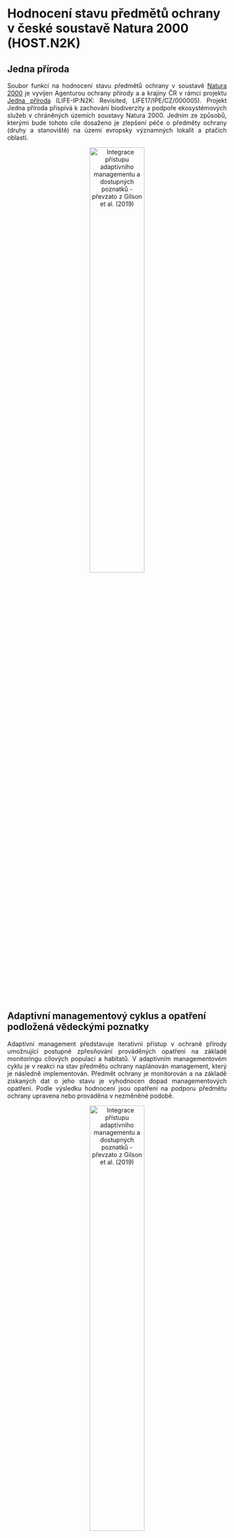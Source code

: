 Hodnocení stavu předmětů ochrany v české soustavě Natura 2000 (HOST.N2K)
================

## Jedna příroda

<p align="justify">Soubor funkcí na hodnocení stavu předmětů ochrany v soustavě <a href="https://natura2000.cz/Lokalita/Lokality">Natura 2000</a> je vyvíjen Agenturou ochrany přírody a a krajiny ČR v rámci projektu <a href="https://www.jednapriroda.cz/">Jedna příroda</a> (LIFE-IP:N2K: Revisited, LIFE17/IPE/CZ/000005). Projekt Jedna příroda přispívá k zachování biodiverzity a podpoře ekosystémových služeb v chráněných územích soustavy Natura 2000. Jedním ze způsobů, kterými bude tohoto cíle dosaženo je zlepšení péče o předměty ochrany (druhy a stanoviště) na území evropsky významných lokalit a ptačích oblastí.</p> 

<p align="center"><a href="#"><img src="https://raw.githubusercontent.com/jonasgaigr/N2K.CZ/main/WWW/LOGO.jpg" alt="Integrace přístupu adaptivního managementu a dostupných poznatků - převzato z Gilson et al. (2019)" width="50%" height="50%" /></a></p>

## Adaptivní managementový cyklus a opatření podložená vědeckými poznatky

<p align="justify"> Adaptivní management představuje iterativní přístup v ochraně přírody umožnující postupné zpřesňování prováděných opatření na základě monitoringu cílových populací a habitatů. V adaptivním managementovém cyklu je v reakci na stav předmětu ochrany naplánován management, který je následně implementován. Předmět ochrany je monitorován a na základě získaných dat o jeho stavu je vyhodnocen dopad managementových opatření. Podle výsledku hodnocení jsou opatření na podporu předmětu ochrany upravena nebo prováděna v nezměněné podobě. </p>
  
<p align="center"><a href="#"><img src="https://raw.githubusercontent.com/jonasgaigr/N2K.CZ/main/WWW/cyklus.jpg" alt="Integrace přístupu adaptivního managementu a dostupných poznatků - převzato z Gilson et al. (2019)" width="50%" height="50%" /></a></p>

<p align="center" class="caption">Integrace přístupu adaptivního managementu a dostupných poznatků -
převzato z Gilson et al. (2019)</p>

<p align="center" class="caption">Implementace principů adaptivního managementového cyklu do hodnocení a plánování péče o předměty ochrany v soustavě Natura 2000:</p>

<p align="center"><a href="#"><img src="https://raw.githubusercontent.com/jonasgaigr/N2K.CZ/main/WWW/amc_matice.png" alt="Implementace principů adaptivního managementového cyklu do hodnocení a plánování péče o předměty ochrany v soustavě Natura 2OOO" width="50%" height="50%" /></a></p>


## Metodika sběru a vyhodnocení dat

<p align="center"><a href="#"><img src="https://raw.githubusercontent.com/jonasgaigr/N2K.CZ/main/WWW/flow_analysis.png" width="75%" height="75%" style="display: block; margin: auto;" /></a></p>

<p align="center"><a href="#"><img src="https://raw.githubusercontent.com/jonasgaigr/N2K.CZ/main/WWW/flow_main.png" width="90%" height="90%" style="display: block; margin: auto;" /></a></p>

### Data o populacích živočichů a rostlin

<p align="justify"><a href="https://portal.nature.cz/nd/">Nálezová databáze ochrany přírody</a></p>

### Data o prostředí živočichů a rostlin

#### Fyzikálně-chemická data

<p align="justify">Data o stavu habitatu předmětů ochrany s vazbou na vodní prostředí jsou získávána a vyhodnocována v souladu platnou <a href="https://www.mzp.cz/C1257458002F0DC7/cz/metodiky_chranenych_uzemi/$FILE/OOV_Metodika_monitoring_EVL_20201021.pdf">metodikou monitoringu</a> chráněných území vymezených pro ochranu stanovišť a druhů s vazbou na vody, respektive <a href="https://www.mzp.cz/C1257458002F0DC7/cz/metodiky_chranenych_uzemi/$FILE/OOV_Metodika_hodnocen%C3%AD_stavu_EVL_20201020.pdf">metodikou jejich hodnocení</a>. Tato data jsou průběžně aktualizována sledováním vybraných profilů vztažených k jednotlivým evropsky významným lokalitám.</p>

#### Remote-sensing data

### Data o stavu habitatů

## Architektura aplikace

* Uživateské rozhraní bylo vybudováno s využitím [R Shiny](https://github.com/rstudio/shiny)
* Mapy evropsky významných lokalit a ptačích oblastí byly vytvořeny pomocí [leaflet](https://rstudio.github.io/leaflet/) package
* Aplikace vyžaduje [mapové vrstvy](https://gis-aopkcr.opendata.arcgis.com/) Agentury ochrany přírody a krajiny ČR dostupné pod licencí [Creative Commons By 4.0](https://creativecommons.org/licenses/by/4.0/deed.cs)

## Hodnocení předmětů ochrany

Aktuální verze aplikace [HOST.N2K](https://jonasgaigr.shinyapps.io/HOST_N2K/) je k dispozici na platformě [Shinyapps.io](https://www.shinyapps.io/)

### Habitaty

#### Formační skupiny habitatů 

##### Vodní toky a nádrže

##### Mokřady

##### Rašeliniště

##### Skály, sutě a jeskyně

##### Alpínské bezlesí

##### Sekundární trávníky a vřesoviště

##### Křoviny

##### Lesy

#### Hodnocení stavu habitatů

##### Rozloha

##### Typické druhy

##### Kvalita

##### Minimiareál

##### Mozaika

##### Celistvost

##### Konektivita

##### Ohrožené druhy z červeného seznamu

##### Invazní druhy

##### Expanzní druhy

### Rostliny

#### Cévnaté rostliny

#### Mechorosty
###### Šikoušek zelený (*Buxbaumia viridis*)
| Parametr | Limitní hodnota | Zdroj dat |
| :---: | :---: | :---: |
| výskyt druhu | doložen | NDOP |
| početnost populace | ≥ 3 hnědé (zralé) tobolky | NDOP |
| množství mrvtého dřeva | dostačující | NDOP |
| jiný negativní vliv | absence vlivu na lokalitě | NDOP |

Frekvence monitoringu: 1 za 6 let

###### Dvouhrotec zelený (*Dicranum viride*)
| Parametr | Limitní hodnota | Zdroj dat |
| :---: | :---: | :---: |
| výskyt druhu | doložen | NDOP |
| počet mikrolokalit | druh zaznamenán na > 3 stromech | NDOP |
| velikost populace | hromadný součet jedinců (=trsů) > 10 cm^2 | NDOP |
| pokles velikosti populace | < 30% za poslední 2 návštěvy | NDOP |
| věková struktura stromového patra | věkově rozrůzněný porost | NDOP |
| druhové složení stromového patra | > 10 listnatých stromů o průměru > 30 cm | NDOP |
| intenzita těžby v okruhu 100 m od výskytu druhu | bezzásahovost, výběrová těžba | NDOP |
| jiný negativní vliv | absence vlivu na lokalitě | NDOP |

Frekvence monitoringu: 1 za 6 let

###### Srpnatka fermežová (*Hamatocaulis vernicosus*)
| Parametr | Limitní hodnota | Zdroj dat |
| :---: | :---: | :---: |
| výskyt druhu | doložen | NDOP |
| velikost populace | ≥ 500 cm^2 | NDOP |
| plocha výskytu druhu | ≥ 10 m^2 | NDOP |
| změna velikosti populace I | < 10% za poslední 4 návštěvy | NDOP |
| změna velikosti populace II | < 30% za poslední 2 návštěvy | NDOP |
| výměra potenciální lokality | ≥ 500 m^2 | NDOP |
| pokryvnost bylinného patra | ≤ 90 % | NDOP |
| pokryvnost expanzních druhů bylin | ≤ 10 % | NDOP |
| zastínění (průmět korun dřevin > 30 cm) | ≤ 5 % | NDOP |
| management | pozitivní či neutrální | NDOP |
| jiný negativní vliv | absence vlivu na lokalitě | NDOP |

Frekvence monitoringu: 1 za 6 let

###### Mozolka skalní (*Mannia triandra*)
| Parametr | Limitní hodnota | Zdroj dat |
| :---: | :---: | :---: |
| výskyt druhu | doložen | NDOP |
| velikost populace | ≥ 200 stélkových ramen | NDOP |
| plocha výskytu druhu | ≥ 4 m^2 | NDOP |
| změna velikosti populace I | < 10% za poslední 4 návštěvy | NDOP |
| změna velikosti populace II | < 30% za poslední 2 návštěvy | NDOP |
| reprodukce (přítomnost sporogonů) | prokázání reprodukce | NDOP |
| výměra potenciální lokality | ≥ 15 m^2 | NDOP |
| pokryvnost bylinného patra | ≤ 50 % | NDOP |
| pokryvnost expanzních druhů bylin | ≤ 10 % | NDOP |
| zastínění (průmět korun dřevin > 30 cm) | ≤ 5 % | NDOP |
| jiný negativní vliv | absence vlivu na lokalitě | NDOP |

Frekvence monitoringu: 1 za 6 let

###### Šurpek Rogerův (*Orthotrichum rogeri*)
| Parametr | Limitní hodnota | Zdroj dat |
| :---: | :---: | :---: |
| výskyt druhu | doložen | NDOP |
| velikost mikropopulace | ≥ 2 tobolky | NDOP |
| počet sporofytů v mikropopulaci | ≥ 4 m^2 | NDOP |
| vývoj velikosti mikropopulace | < 10% za poslední 4 návštěvy | NDOP |
| plodnost mikropopulace| < 30% za poslední 2 návštěvy | NDOP |
| vhodná mikrostanoviště | prokázání reprodukce | NDOP |
| vývoj lokality | ≥ 15 m^2 | NDOP |
| jiný negativní vliv | absence vlivu na lokalitě | NDOP |

Frekvence monitoringu: 1 za 6 let

### Živočichové
#### Hmyz (*Insecta*)
##### Motýli (*Lepidoptera*)
###### Modrásek bahenní (*Phengaris nausithous*)
| Parametr | Limitní hodnota | Zdroj dat |
| :---: | :---: | :---: |
| výskyt druhu | doložen | NDOP (ArcGIS Survey123) |
| pokryvnost preferovaných habitatů | ≥ 50 % výměry EVL | VMB |
| přítomnost kvetoucích krvavců totenů | ≥ hojně | NDOP (ArcGIS Survey123) |
| sukcese | absence vlivu na lokalitě | NDOP (ArcGIS Survey123) |
| zarůstání expanzními či invazními druhy | absence vlivu na lokalitě | NDOP (ArcGIS Survey123) |
| management | vhodný typ a načasování | NDOP (ArcGIS Survey123) |
| jiný negativní vliv | absence vlivu na lokalitě | NDOP (ArcGIS Survey123) |

Frekvence monitoringu: 1 za 3 roky
###### Modrásek očkovaný (*Phengaris teleius*)
| Parametr | Limitní hodnota | Zdroj dat |
| :---: | :---: | :---: |
| výskyt druhu | doložen | NDOP (ArcGIS Survey123) |
| pokryvnost preferovaných habitatů | ≥ 50 % výměry EVL | VMB |
| přítomnost kvetoucích krvavců totenů | ≥ hojně | NDOP (ArcGIS Survey123) |
| sukcese | absence vlivu na lokalitě | NDOP (ArcGIS Survey123) |
| zarůstání expanzními či invazními druhy | absence vlivu na lokalitě | NDOP (ArcGIS Survey123) |
| management | vhodný typ a načasování | NDOP (ArcGIS Survey123) |
| jiný negativní vliv | absence vlivu na lokalitě | NDOP (ArcGIS Survey123) |

Frekvence monitoringu: 1 za 3 roky
###### Přástevník kostivalový (*Euplagia quadripunctaria*)
| Parametr | Limitní hodnota | Zdroj dat |
| :---: | :---: | :---: |
| výskyt druhu | doložen | NDOP (ArcGIS Survey123) |
| pokryvnost preferovaných habitatů | ≥ 50 % výměry EVL | VMB |
| přítomnost nektaronosných rostlin | ≥ hojně | NDOP (ArcGIS Survey123) |
| sukcese | absence vlivu na lokalitě | NDOP (ArcGIS Survey123) |
| zarůstání expanzními či invazními druhy | absence vlivu na lokalitě | NDOP (ArcGIS Survey123) |
| jiný negativní vliv | absence vlivu na lokalitě | NDOP (ArcGIS Survey123) |


###### Žluťásek barvoměnný (*Colias myrmidone*)
Druh je předmětem ochrany v jedinné EVL, kde vyhynul.

###### Hnědásek chrastavcový (*Euphydryas aurinia*)
| Parametr | Limitní hodnota | Zdroj dat |
| :---: | :---: | :---: |
| výskyt druhu | doložen | NDOP (ArcGIS Survey123) |
| počet larválních hnízd | ≥ 10 | NDOP (ArcGIS Survey123) |
| pokryvnost preferovaných habitatů | ≥ 50 % výměry EVL | VMB |
| přítomnost čertkusů | ≥ hojně | NDOP (ArcGIS Survey123) |
| sukcese | absence vlivu na lokalitě | NDOP (ArcGIS Survey123) |
| zarůstání expanzními či invazními druhy | absence vlivu na lokalitě | NDOP (ArcGIS Survey123) |
| management | vhodný typ a načasování | NDOP (ArcGIS Survey123) |
| jiný negativní vliv | absence vlivu na lokalitě | NDOP (ArcGIS Survey123) |

###### Hnědásek osikový (*Euphydryas maturna*)

###### Ohniváček černočárný (*Lycaena dispar*)
| Parametr | Limitní hodnota | Zdroj dat |
| :---: | :---: | :---: |
| výskyt druhu | doložen | NDOP (ArcGIS Survey123) |
| pokryvnost preferovaných habitatů | ≥ 50 % výměry EVL | VMB |
| přítomnost širokolistých šťovíků | ≥ hojně | NDOP (ArcGIS Survey123) |
| sukcese | absence vlivu na lokalitě | NDOP (ArcGIS Survey123) |
| zarůstání expanzními či invazními druhy | absence vlivu na lokalitě | NDOP (ArcGIS Survey123) |
| management | vhodný typ a načasování | NDOP (ArcGIS Survey123) |
| jiný negativní vliv | absence vlivu na lokalitě | NDOP (ArcGIS Survey123) |

###### Bourovec trnkový (*Eriogaster catax*)

##### Brouci (*Coleoptera*)
###### Chrobák jednorohý (*Bolbelasmus unicornis*)
| Parametr | Limitní hodnota | Zdroj dat |
| :---: | :---: | :---: |
| výskyt druhu | doložen | NDOP (ArcGIS Survey123) |
| pokryvnost preferovaných habitatů | ≥ 25 % výměry EVL | VMB |
| sukcese | absence vlivu na lokalitě | NDOP (ArcGIS Survey123) |
| zarůstání expanzními či invazními druhy | absence vlivu na lokalitě | NDOP (ArcGIS Survey123) |
| jiný negativní vliv | absence vlivu na lokalitě | NDOP (ArcGIS Survey123) |

Frekvence monitoringu: 1 za 3 roky
###### Střevlík panonský (*Carabus hungaricus*)
| Parametr | Limitní hodnota | Zdroj dat |
| :---: | :---: | :---: |
| výskyt druhu | doložen | NDOP (ArcGIS Survey123) |
| pokryvnost preferovaných habitatů | ≥ 25 % výměry EVL | VMB |
| dostatečná přítomnost vysokostébelné vegetace se stařinou | dostatečná přítomnost (min. 10 %) | NDOP (ArcGIS Survey123) |
| přítomnost vhodných remízků a úhorů v blízkém okolí | přítomnost | NDOP (ArcGIS Survey123) |
| sukcese | absence vlivu na lokalitě | NDOP (ArcGIS Survey123) |
| zarůstání expanzními či invazními druhy | absence vlivu na lokalitě | NDOP (ArcGIS Survey123) |
| jiný negativní vliv | absence vlivu na lokalitě | NDOP (ArcGIS Survey123) |

Frekvence monitoringu: 1 za 3 roky
###### Střevlík Menetriesův (*Carabus menetriesi pacholei*)
| Parametr | Limitní hodnota | Zdroj dat |
| :---: | :---: | :---: |
| výskyt druhu | doložen | NDOP (ArcGIS Survey123) |
| pokryvnost preferovaných habitatů | ≥ 25 % výměry EVL | VMB |
| sukcese | absence vlivu na lokalitě | NDOP (ArcGIS Survey123) |
| zarůstání expanzními či invazními druhy | absence vlivu na lokalitě | NDOP (ArcGIS Survey123) |
| jiný negativní vliv | absence vlivu na lokalitě | NDOP (ArcGIS Survey123) |

Frekvence monitoringu: 1 za 6 roky
###### Střevlík hrbolatý (*Carabus variolosus*)
| Parametr | Limitní hodnota | Zdroj dat |
| :---: | :---: | :---: |
| výskyt druhu | doložen | NDOP (ArcGIS Survey123) |
| pokryvnost preferovaných habitatů | ≥ 25 % výměry EVL | VMB |
| přítomnost mrtvého dřeva | dostatečná přítomnost | NDOP (ArcGIS Survey123) |
| přítomnost tekoucí vody | přítomnost | NDOP (ArcGIS Survey123) |
| jiný negativní vliv | absence vlivu na lokalitě | NDOP (ArcGIS Survey123) |

Frekvence monitoringu: 1 za 6 roky
###### tesařík obrovský (*Cerambyx cerdo*)
| Parametr | Limitní hodnota | Zdroj dat |
| :---: | :---: | :---: |
| výskyt druhu | doložen | NDOP (ArcGIS Survey123) |
| pokryvnost preferovaných habitatů | ≥ 25 % výměry EVL | VMB |
| dostatečná nabídka vhodných stromů | dostatečná nabídka | NDOP (ArcGIS Survey123) |
| zabezpečená kontinuita nabídky v hodných stromů | zabezpečená kontinuita | NDOP (ArcGIS Survey123) |
| jiný negativní vliv | absence vlivu na lokalitě | NDOP (ArcGIS Survey123) |

###### Lesák rumělkový (*Cucujus cinnaberinus*)
| Parametr | Limitní hodnota | Zdroj dat |
| :---: | :---: | :---: |
| výskyt druhu | doložen | NDOP (ArcGIS Survey123) |
| pokryvnost preferovaných habitatů | ≥ 25 % výměry EVL | VMB |
| dostatečná nabídka vhodných stromů | dostatečná nabídka | NDOP (ArcGIS Survey123) |
| zabezpečená kontinuita nabídky v hodných stromů | zabezpečená kontinuita | NDOP (ArcGIS Survey123) |
| jiný negativní vliv | absence vlivu na lokalitě | NDOP (ArcGIS Survey123) |

###### Potápník dvoučárý (*Graphoderus bilineatus*)
| Parametr | Limitní hodnota | Zdroj dat |
| :---: | :---: | :---: |
| výskyt druhu | doložen | NDOP (ArcGIS Survey123) |
| pokryvnost preferovaných habitatů | ≥ 25 % výměry EVL | VMB |
| pokryvnost litorální vegetace | ≥ 40 % obvodu vodní plochy | NDOP (ArcGIS Survey123) |
| šířka litorálu | ≥ 2 metry | NDOP (ArcGIS Survey123) |
| zastínění vodní hladiny | < 30 % litorálu | NDOP (ArcGIS Survey123) |
| intenzivní rybniční hospodaření | absence vlivu na lokalitě | NDOP (ArcGIS Survey123) |
| jiný negativní vliv | absence vlivu na lokalitě | NDOP (ArcGIS Survey123) |

###### Kovařík fialový (*Limoniscus violaceus*)
| Parametr | Limitní hodnota | Zdroj dat |
| :---: | :---: | :---: |
| výskyt druhu | doložen | NDOP (ArcGIS Survey123) |
| pokryvnost preferovaných habitatů | ≥ 25 % výměry EVL | VMB |
| dostatečná nabídka vhodných stromů | dostatečná nabídka | NDOP (ArcGIS Survey123) |
| zabezpečená kontinuita nabídky v hodných stromů | zabezpečená kontinuita | NDOP (ArcGIS Survey123) |
| jiný negativní vliv | absence vlivu na lokalitě | NDOP (ArcGIS Survey123) |

###### Roháč obecný (*Lucanus cervus*)
| Parametr | Limitní hodnota | Zdroj dat |
| :---: | :---: | :---: |
| výskyt druhu | doložen | NDOP (ArcGIS Survey123) |
| pokryvnost preferovaných habitatů | ≥ 25 % výměry EVL | VMB |
| dostatečná nabídka vhodných stromů | dostatečná nabídka | NDOP (ArcGIS Survey123) |
| predace larev | absence vlivu | NDOP (ArcGIS Survey123) |
| jiný negativní vliv | absence vlivu na lokalitě | NDOP (ArcGIS Survey123) |

###### Páchník hnědý (*Osmoderma eremita*)
| Parametr | Limitní hodnota | Zdroj dat |
| :---: | :---: | :---: |
| výskyt druhu | doložen | NDOP (ArcGIS Survey123) |
| pokryvnost preferovaných habitatů | ≥ 25 % výměry EVL | VMB |
| dostatečná nabídka vhodných stromů | dostatečná nabídka | NDOP (ArcGIS Survey123) |
| zabezpečená kontinuita nabídky v hodných stromů | zabezpečená kontinuita | NDOP (ArcGIS Survey123) |
| jiný negativní vliv | absence vlivu na lokalitě | NDOP (ArcGIS Survey123) |

###### Rýhovec pralesní (*Rhysodes sulcatus*)
| Parametr | Limitní hodnota | Zdroj dat |
| :---: | :---: | :---: |
| výskyt druhu | doložen | NDOP (ArcGIS Survey123) |
| pokryvnost preferovaných habitatů | ≥ 25 % výměry EVL | VMB |
| dostatečná nabídka vhodných stromů | dostatečná nabídka | NDOP (ArcGIS Survey123) |
| zabezpečená kontinuita nabídky v hodných stromů | zabezpečená kontinuita | NDOP (ArcGIS Survey123) |
| jiný negativní vliv | absence vlivu na lokalitě | NDOP (ArcGIS Survey123) |

###### Tesařík alpský (*Rosalia alpina*)
| Parametr | Limitní hodnota | Zdroj dat |
| :---: | :---: | :---: |
| výskyt druhu | doložen | NDOP (ArcGIS Survey123) |
| pokryvnost preferovaných habitatů | ≥ 25 % výměry EVL | VMB |
| dostatečná nabídka vhodných stromů | dostatečná nabídka | NDOP (ArcGIS Survey123) |
| zabezpečená kontinuita nabídky v hodných stromů | zabezpečená kontinuita | NDOP (ArcGIS Survey123) |
| skládkování dřeva | absence vlivu | NDOP (ArcGIS Survey123) |
| jiný negativní vliv | absence vlivu na lokalitě | NDOP (ArcGIS Survey123) |

##### Vážky (*Odonata*)
###### Šidélko ozdobné (*Coenagrion ornatum*)
| Parametr | Limitní hodnota | Zdroj dat |
| :---: | :---: | :---: |
| výskyt druhu | doložen | NDOP (ArcGIS Survey123) |
| projevy rozmnožování | doloženy | NDOP (ArcGIS Survey123) |
| pokryvnost preferovaných habitatů | ≥ X % výměry EVL | VMB |
| pokryvnost dřevinné vegetace |  ≤ 10% délky obvodu vodní plochy | NDOP (ArcGIS Survey123) |
| jiný negativní vliv | absence vlivu na lokalitě | NDOP (ArcGIS Survey123) |

###### Vážka jasnoskvrnná (*Leucorrhinia pectoralis*)
| Parametr | Limitní hodnota | Zdroj dat |
| :---: | :---: | :---: |
| výskyt druhu | doložen | NDOP (ArcGIS Survey123) |
| projevy rozmnožování | doloženy | NDOP (ArcGIS Survey123) |
| pokryvnost preferovaných habitatů | ≥ X % výměry EVL | VMB |
| pokryvnost dřevinné vegetace | 5 % ≥ pokryvnost ≤ 60 % délky obvodu vodní plochy | NDOP (ArcGIS Survey123) |
| jiný negativní vliv | absence vlivu na lokalitě | NDOP (ArcGIS Survey123) |

###### Klínatka rohatá (*Ophiogomphus cecilia*)
| Parametr | Limitní hodnota | Zdroj dat |
| :---: | :---: | :---: |
| výskyt druhu | doložen | NDOP (ArcGIS Survey123) |
| projevy rozmnožování | doloženy | NDOP (ArcGIS Survey123) |
| pokryvnost preferovaných habitatů | ≥ X % výměry EVL | VMB |
| zazemění původních písečných a štěrkových substrátů | < 10 % plochy lokality | NDOP (ArcGIS Survey123) |
| pokryvnost dřevinné vegetace | ≤ 50 % délky obvodu vodní plochy | NDOP (ArcGIS Survey123) |
| jiný negativní vliv | absence vlivu na lokalitě | NDOP (ArcGIS Survey123) |

###### Páskovec velký (*Cordulegaster heros*)
| Parametr | Limitní hodnota | Zdroj dat |
| :---: | :---: | :---: |
| výskyt druhu | doložen | NDOP (ArcGIS Survey123) |
| projevy rozmnožování | doloženy | NDOP (ArcGIS Survey123) |
| pokryvnost preferovaných habitatů | ≥ X % výměry EVL | VMB |
| přítomnost tekoucí vody | přítomnost | NDOP (ArcGIS Survey123) |
| jiný negativní vliv | absence vlivu na lokalitě | NDOP (ArcGIS Survey123) |

#### Ostatní bezobratlí
##### Rak kamenáč (*Austropotamobius torrentium*)

##### Perlorodka říční (*Margaritifera margaritifera*)

##### Velevrub tupý (*Unio crassus*)

##### Svinutec tenký (*Anisus vorticulus*) a vrkoči (*Vertigo* sp.)

##### Štírek Stellin (*Anthrenochernes stellae*)

#### Ryby a mihule
##### Leuciscus aspius

##### Cobitis taenia

##### Cottus gobio

##### Gobio albipinnatus

##### Gobio kesslerii

##### Gymnocephalus baloni

##### Gymnocephalus schraetser

##### Misgurnus fossilis

##### Pelecus cultratus

##### Rhodeus amarus

##### Sabanejewia aurata

##### Salmo salar

##### Zingel streber

##### Zingel zingel

##### Eudontomyzon mariae

##### Lampetra planeri

#### Obojživelníci (*Amphibia*)

#### Savci (*Mammalia*)
##### Letouni (*Chiroptera*)

##### Sysel obecný (*Spermophilus citellus*)

##### Bobr evropský (*Castor fiber*)

##### Vydra říční (*Lutra lutra*)

##### Vlk obecný(*Canis lupus*), rys ostrovid (*Lynx lynx*) a medvěd hnědý (*Ursus arctos*)

</details>

## Zdroje

<p align="justify">Gillson, Lindsey, et al. "Finding common ground between adaptive management and evidence-based approaches to biodiversity conservation." <i>Trends in ecology & evolution</i> 34.1 (2019): 31-44.</p>

<p align="justify"></p>
